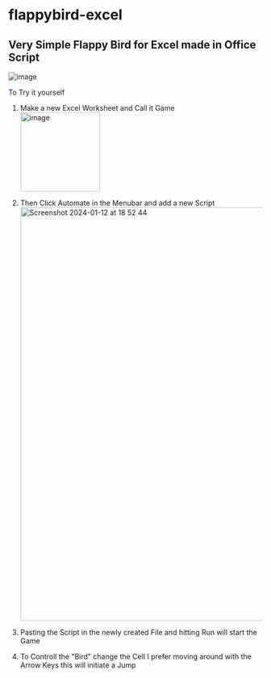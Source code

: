 # flappybird-excel
## Very Simple Flappy Bird for Excel made in Office Script
![image](https://github.com/everythxxgs/flappybird-excel/assets/64001617/1516c17e-3676-4950-80b4-143769093e3f)

To Try it yourself
1. Make a new Excel Worksheet and Call it Game</br>
   <img width="157" alt="image" src="https://github.com/everythxxgs/flappybird-excel/assets/64001617/7c3c1bfb-70cc-429f-bd7d-e54031d72522">

2. Then Click Automate in the Menubar and add a new Script
   </br><img width="819" alt="Screenshot 2024-01-12 at 18 52 44" src="https://github.com/everythxxgs/flappybird-excel/assets/64001617/c7ac472d-31d5-4f61-966f-f93c5ec29b24">

3. Pasting the Script in the newly created File and hitting Run will start the Game

4. To Controll the "Bird" change the Cell I prefer moving around with the Arrow Keys this will initiate a Jump

